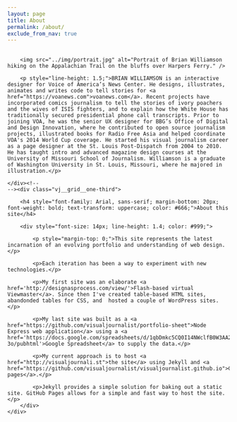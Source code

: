```yaml
---
layout: page
title: About
permalink: /about/
exclude_from_nav: true
---
```


<div class="vj__grid__full" style="margin-top: 30px;">
	<div class="vj__grid__two-thirds">

		<img src="../img/portrait.jpg" alt="Portrait of Brian Williamson hiking on the Appalachian Trail on the bluffs over Harpers Ferry." />

		<p style="line-height: 1.5;">BRIAN WILLIAMSON is an interactive designer for Voice of America’s News Center. He designs, illustrates, animates and writes code to tell stories for <a href="https://voanews.com">voanews.com</a>. Recent projects have incorporated comics journalism to tell the stories of ivory poachers and the wives of ISIS fighters, and to explain how the White House has traditionally secured presidential phone call transcripts. Prior to joining VOA, he was the senior UX designer for BBG’s Office of Digital and Design Innovation, where he contributed to open source journalism projects, illustrated books for Radio Free Asia and helped coordinate VOA's 2014 World Cup coverage. He started his visual journalism career as a page designer at the St. Louis Post-Dispatch from 2004 to 2010. He has taught intro and advanced magazine design courses at the University of Missouri School of Journalism. Williamson is a graduate of Washington University in St. Louis, Missouri, where he majored in illustration.</p>

	</div><!--
	--><div class="vj__grid__one-third">

		<h4 style="font-family: Arial, sans-serif; margin-bottom: 20px; font-weight: bold; text-transform: uppercase; color: #666;">About this site</h4>

		<div style="font-size: 14px; line-height: 1.4; color: #999;">

			<p style="margin-top: 0;">This site represents the latest incarnation of an evolving portfolio and understanding of web design.</p>

			<p>Each iteration has been a way to experiment with new technologies.</p>

			<p>My first site was an elaborate <a href='http://designasprocess.com/view/'>Flash-based virtual Viewmaster</a>. Since then I've created table-based HTML sites, abandonded tables for CSS, and  hosted a couple of WordPress sites.</p>

			<p>My last site was built as a <a href="https://github.com/visualjournalist/portfolio-sheet">Node Express web application</a> using a <a href='https://docs.google.com/spreadsheets/d/1qbDmkc5CQ0I14NWclfB0W3AA2EbLObX3ZKXJ8dVc-3o/pubhtml'>Google Spreadsheet</a> to supply the data.</p>

			<p>My current approach is to host <a href="http://visualjournali.st">the site</a> using Jekyll and <a href="https://github.com/visualjournalist/visualjournalist.github.io">GitHub pages</a>.</p>

			<p>Jekyll provides a simple solution for baking out a static site. GitHub Pages allows for a simple and fast way to host the site.</p>
		</div>
	</div>
</div>

